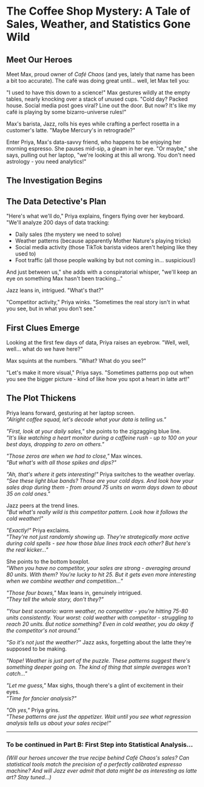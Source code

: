 # The Coffee Shop Mystery: A Tale of Sales, Weather, and Statistics Gone Wild

## Meet Our Heroes

Meet Max, proud owner of *Café Chaos* (and yes, lately that name has been a bit too accurate). The café was doing great until... well, let Max tell you:

"I used to have this down to a science!" Max gestures wildly at the empty tables, nearly knocking over a stack of unused cups. "Cold day? Packed house. Social media post goes viral? Line out the door. But now? It's like my café is playing by some bizarro-universe rules!"

Max's barista, Jazz, rolls his eyes while crafting a perfect rosetta in a customer's latte. "Maybe Mercury's in retrograde?"

Enter Priya, Max's data-savvy friend, who happens to be enjoying her morning espresso. She pauses mid-sip, a gleam in her eye. "Or maybe," she says, pulling out her laptop, "we're looking at this all wrong. You don't need astrology - you need analytics!"

## The Investigation Begins

## The Data Detective's Plan

"Here's what we'll do," Priya explains, fingers flying over her keyboard. "We'll analyze 200 days of data tracking:
- Daily sales (the mystery we need to solve)
- Weather patterns (because apparently Mother Nature's playing tricks)
- Social media activity (those TikTok barista videos aren't helping like they used to)
- Foot traffic (all those people walking by but not coming in... suspicious!)

And just between us," she adds with a conspiratorial whisper, "we'll keep an eye on something Max hasn't been tracking..."

Jazz leans in, intrigued. "What's that?"

"Competitor activity," Priya winks. "Sometimes the real story isn't in what you see, but in what you don't see."

## First Clues Emerge

Looking at the first few days of data, Priya raises an eyebrow. "Well, well, well... what do we have here?"

Max squints at the numbers. "What? What do you see?"

"Let's make it more visual," Priya says. "Sometimes patterns pop out when you see the bigger picture - kind of like how you spot a heart in latte art!"

## The Plot Thickens

Priya leans forward, gesturing at her laptop screen.  
*"Alright coffee squad, let's decode what your data is telling us."*

*"First, look at your daily sales,"* she points to the zigzagging blue line.  
*"It's like watching a heart monitor during a caffeine rush - up to 100 on your best days, dropping to zero on others."*

*"Those zeros are when we had to close,"* Max winces.  
*"But what's with all those spikes and dips?"*

*"Ah, that's where it gets interesting!"* Priya switches to the weather overlay.  
*"See these light blue bands? Those are your cold days. And look how your sales drop during them - from around 75 units on warm days down to about 35 on cold ones."*

Jazz peers at the trend lines.  
*"But what's really wild is this competitor pattern. Look how it follows the cold weather!"*

*"Exactly!"* Priya exclaims.  
*"They're not just randomly showing up. They're strategically more active during cold spells - see how those blue lines track each other? But here's the real kicker..."*

She points to the bottom boxplot.  
*"When you have no competitor, your sales are strong - averaging around 80 units. With them? You're lucky to hit 25. But it gets even more interesting when we combine weather and competition..."*

*"Those four boxes,"* Max leans in, genuinely intrigued.  
*"They tell the whole story, don't they?"*

*"Your best scenario: warm weather, no competitor - you're hitting 75-80 units consistently. Your worst: cold weather with competitor - struggling to reach 20 units. But notice something? Even in cold weather, you do okay if the competitor's not around."*

*"So it's not just the weather?"* Jazz asks, forgetting about the latte they're supposed to be making.

*"Nope! Weather is just part of the puzzle. These patterns suggest there's something deeper going on. The kind of thing that simple averages won't catch..."*

*"Let me guess,"* Max sighs, though there's a glint of excitement in their eyes.  
*"Time for fancier analysis?"*

*"Oh yes,"* Priya grins.  
*"These patterns are just the appetizer. Wait until you see what regression analysis tells us about your sales recipe!"*

---

### To be continued in **Part B: First Step into Statistical Analysis...**  
*(Will our heroes uncover the true recipe behind Café Chaos's sales? Can statistical tools match the precision of a perfectly calibrated espresso machine? And will Jazz ever admit that data might be as interesting as latte art? Stay tuned...)*
